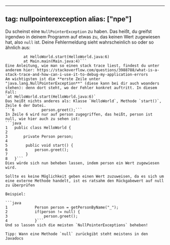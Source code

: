 
---
tag: nullpointerexception
alias: ["npe"]
---

Du scheinst eine `NullPointerException` zu haben. Das heißt, du greifst irgendwo in deinem Programm auf etwas zu, das keinen Wert zugewiesen hat, also `null` ist.
Deine Fehlermeldung sieht wahrscheinlich so oder so ähnlich aus:
```Exception in thread "main" java.lang.NullPointerException
        at HelloWorld.start(HelloWorld.java:6)
        at Main.main(Main.java:4)```
Eine Anleitung, wie man so einen stack trace liest, findest du unter anderem hier: https://stackoverflow.com/questions/3988788/what-is-a-stack-trace-and-how-can-i-use-it-to-debug-my-application-errors
Am wichtigsten ist die **erste Zeile unter "java.lang.NullPointerException**" (diese kann bei dir auch woanders stehen): denn dort steht, wo der Fehler konkret auftritt. In diesem Fall:
`at HelloWorld.start(HelloWorld.java:6)`
Das heißt nichts anderes als: Klasse `HelloWorld`, Methode `start()`, Zeile 6 der Datei.
```6            person.greet();```
In Zeile 6 wird nur auf person zugegriffen, das heißt, person ist null, wie hier auch zu sehen ist:
```java
1   public class HelloWorld {
2
3       private Person person;
4
5        public void start() {
6            person.greet();
7        }
8   }```
Dies würde sich nun beheben lassen, indem person ein Wert zugewiesen wird.

Sollte es keine Möglichkeit geben einen Wert zuzuweisen, da es sich um eine externe Methode handelt, ist es ratsahm den Rückgabewert auf null zu überprüfen

Beispiel:

```java
1            Person person = getPersonByName("_");
2            if(person != null) {
3                person.greet();
4            }```
Und so lassen sich die meisten `NullPointerExceptions` beheben!

Tipp: Wann eine Methode `null` zurückgibt steht meistens in den Javadocs
